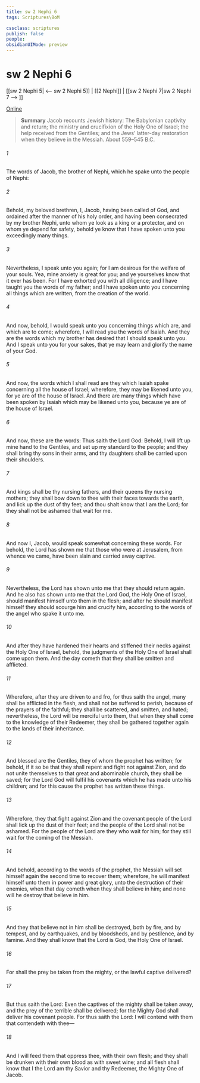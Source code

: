 ```yaml
---
title: sw 2 Nephi 6
tags: Scriptures\BoM

cssclass: scriptures
publish: false
people:
obsidianUIMode: preview
---
```


# sw 2 Nephi 6
[[sw 2 Nephi 5| <-- sw 2 Nephi 5]] | [[2 Nephi]] | [[sw 2 Nephi 7|sw 2 Nephi 7 --> ]]

[Online](https://churchofjesuschrist.org/study/scriptures/bofm/2-ne/6?lang=eng)

> __Summary__
Jacob recounts Jewish history: The Babylonian captivity and return; the ministry and crucifixion of the Holy One of Israel; the help received from the Gentiles; and the Jews’ latter-day restoration when they believe in the Messiah. About 559–545 B.C.

###### 1 
The words of Jacob, the brother of Nephi, which he spake unto the people of Nephi:

###### 2 
Behold, my beloved brethren, I, Jacob, having been called of God, and ordained after the manner of his holy order, and having been consecrated by my brother Nephi, unto whom ye look as a king or a protector, and on whom ye depend for safety, behold ye know that I have spoken unto you exceedingly many things.

###### 3 
Nevertheless, I speak unto you again; for I am desirous for the welfare of your souls. Yea, mine anxiety is great for you; and ye yourselves know that it ever has been. For I have exhorted you with all diligence; and I have taught you the words of my father; and I have spoken unto you concerning all things which are written, from the creation of the world.

###### 4 
And now, behold, I would speak unto you concerning things which are, and which are to come; wherefore, I will read you the words of Isaiah. And they are the words which my brother has desired that I should speak unto you. And I speak unto you for your sakes, that ye may learn and glorify the name of your God.

###### 5 
And now, the words which I shall read are they which Isaiah spake concerning all the house of Israel; wherefore, they may be likened unto you, for ye are of the house of Israel. And there are many things which have been spoken by Isaiah which may be likened unto you, because ye are of the house of Israel.

###### 6 
And now, these are the words: Thus saith the Lord God: Behold, I will lift up mine hand to the Gentiles, and set up my standard to the people; and they shall bring thy sons in their arms, and thy daughters shall be carried upon their shoulders.

###### 7 
And kings shall be thy nursing fathers, and their queens thy nursing mothers; they shall bow down to thee with their faces towards the earth, and lick up the dust of thy feet; and thou shalt know that I am the Lord; for they shall not be ashamed that wait for me.

###### 8 
And now I, Jacob, would speak somewhat concerning these words. For behold, the Lord has shown me that those who were at Jerusalem, from whence we came, have been slain and carried away captive.

###### 9 
Nevertheless, the Lord has shown unto me that they should return again. And he also has shown unto me that the Lord God, the Holy One of Israel, should manifest himself unto them in the flesh; and after he should manifest himself they should scourge him and crucify him, according to the words of the angel who spake it unto me.

###### 10 
And after they have hardened their hearts and stiffened their necks against the Holy One of Israel, behold, the judgments of the Holy One of Israel shall come upon them. And the day cometh that they shall be smitten and afflicted.

###### 11 
Wherefore, after they are driven to and fro, for thus saith the angel, many shall be afflicted in the flesh, and shall not be suffered to perish, because of the prayers of the faithful; they shall be scattered, and smitten, and hated; nevertheless, the Lord will be merciful unto them, that when they shall come to the knowledge of their Redeemer, they shall be gathered together again to the lands of their inheritance.

###### 12 
And blessed are the Gentiles, they of whom the prophet has written; for behold, if it so be that they shall repent and fight not against Zion, and do not unite themselves to that great and abominable church, they shall be saved; for the Lord God will fulfil his covenants which he has made unto his children; and for this cause the prophet has written these things.

###### 13 
Wherefore, they that fight against Zion and the covenant people of the Lord shall lick up the dust of their feet; and the people of the Lord shall not be ashamed. For the people of the Lord are they who wait for him; for they still wait for the coming of the Messiah.

###### 14 
And behold, according to the words of the prophet, the Messiah will set himself again the second time to recover them; wherefore, he will manifest himself unto them in power and great glory, unto the destruction of their enemies, when that day cometh when they shall believe in him; and none will he destroy that believe in him.

###### 15 
And they that believe not in him shall be destroyed, both by fire, and by tempest, and by earthquakes, and by bloodsheds, and by pestilence, and by famine. And they shall know that the Lord is God, the Holy One of Israel.

###### 16 
For shall the prey be taken from the mighty, or the lawful captive delivered?

###### 17 
But thus saith the Lord: Even the captives of the mighty shall be taken away, and the prey of the terrible shall be delivered; for the Mighty God shall deliver his covenant people. For thus saith the Lord: I will contend with them that contendeth with thee—

###### 18 
And I will feed them that oppress thee, with their own flesh; and they shall be drunken with their own blood as with sweet wine; and all flesh shall know that I the Lord am thy Savior and thy Redeemer, the Mighty One of Jacob.

